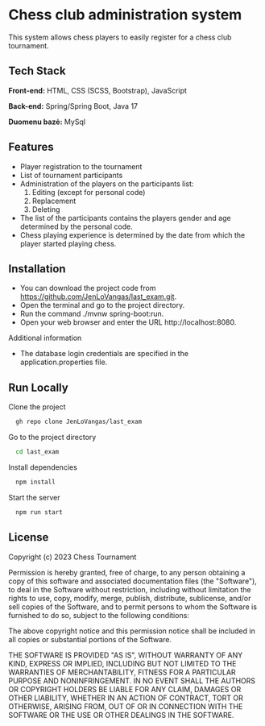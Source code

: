 # Chess club administration system
This system allows chess players to easily register for a chess club tournament.
## Tech Stack

**Front-end:** HTML, CSS (SCSS, Bootstrap), JavaScript

**Back-end:** Spring/Spring Boot, Java 17

**Duomenu bazė:** MySql


## Features

- Player registration to the tournament
- List of tournament participants
- Administration of the players on the participants list:
    1. Editing (except for personal code)
    2. Replacement
    3. Deleting
- The list of the participants contains the players gender and age determined by the personal code.
- Chess playing experience is determined by the date from which the player started playing chess.
## Installation

- You can download the project code from https://github.com/JenLoVangas/last_exam.git.
- Open the terminal and go to the project directory.
- Run the command ./mvnw spring-boot:run.
- Open your web browser and enter the URL http://localhost:8080.


Additional information

- The database login credentials are specified in the application.properties file.

## Run Locally

Clone the project

```bash
  gh repo clone JenLoVangas/last_exam
```

Go to the project directory

```bash
  cd last_exam
```

Install dependencies

```bash
  npm install
```

Start the server

```bash
  npm run start
```


## License

Copyright (c) 2023  Chess Tournament

Permission is hereby granted, free of charge, to any person obtaining a copy
of this software and associated documentation files (the "Software"), to deal
in the Software without restriction, including without limitation the rights
to use, copy, modify, merge, publish, distribute, sublicense, and/or sell
copies of the Software, and to permit persons to whom the Software is
furnished to do so, subject to the following conditions:

The above copyright notice and this permission notice shall be included in all
copies or substantial portions of the Software.

THE SOFTWARE IS PROVIDED "AS IS", WITHOUT WARRANTY OF ANY KIND, EXPRESS OR
IMPLIED, INCLUDING BUT NOT LIMITED TO THE WARRANTIES OF MERCHANTABILITY,
FITNESS FOR A PARTICULAR PURPOSE AND NONINFRINGEMENT. IN NO EVENT SHALL THE
AUTHORS OR COPYRIGHT HOLDERS BE LIABLE FOR ANY CLAIM, DAMAGES OR OTHER
LIABILITY, WHETHER IN AN ACTION OF CONTRACT, TORT OR OTHERWISE, ARISING FROM,
OUT OF OR IN CONNECTION WITH THE SOFTWARE OR THE USE OR OTHER DEALINGS IN THE
SOFTWARE.

